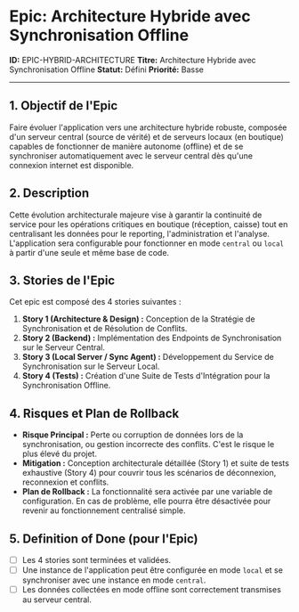 # Epic: Architecture Hybride avec Synchronisation Offline

**ID:** EPIC-HYBRID-ARCHITECTURE
**Titre:** Architecture Hybride avec Synchronisation Offline
**Statut:** Défini
**Priorité:** Basse

---

## 1. Objectif de l'Epic

Faire évoluer l'application vers une architecture hybride robuste, composée d'un serveur central (source de vérité) et de serveurs locaux (en boutique) capables de fonctionner de manière autonome (offline) et de se synchroniser automatiquement avec le serveur central dès qu'une connexion internet est disponible.

## 2. Description

Cette évolution architecturale majeure vise à garantir la continuité de service pour les opérations critiques en boutique (réception, caisse) tout en centralisant les données pour le reporting, l'administration et l'analyse. L'application sera configurable pour fonctionner en mode `central` ou `local` à partir d'une seule et même base de code.

## 3. Stories de l'Epic

Cet epic est composé des 4 stories suivantes :

1.  **Story 1 (Architecture & Design) :** Conception de la Stratégie de Synchronisation et de Résolution de Conflits.
2.  **Story 2 (Backend) :** Implémentation des Endpoints de Synchronisation sur le Serveur Central.
3.  **Story 3 (Local Server / Sync Agent) :** Développement du Service de Synchronisation sur le Serveur Local.
4.  **Story 4 (Tests) :** Création d'une Suite de Tests d'Intégration pour la Synchronisation Offline.

## 4. Risques et Plan de Rollback

- **Risque Principal :** Perte ou corruption de données lors de la synchronisation, ou gestion incorrecte des conflits. C'est le risque le plus élevé du projet.
- **Mitigation :** Conception architecturale détaillée (Story 1) et suite de tests exhaustive (Story 4) pour couvrir tous les scénarios de déconnexion, reconnexion et conflits.
- **Plan de Rollback :** La fonctionnalité sera activée par une variable de configuration. En cas de problème, elle pourra être désactivée pour revenir au fonctionnement centralisé simple.

## 5. Definition of Done (pour l'Epic)

- [ ] Les 4 stories sont terminées et validées.
- [ ] Une instance de l'application peut être configurée en mode `local` et se synchroniser avec une instance en mode `central`.
- [ ] Les données collectées en mode offline sont correctement transmises au serveur central.
